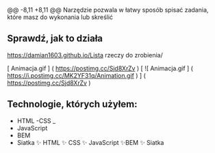 @@ -8,11 +8,11 @@ Narzędzie pozwala w łatwy sposób spisać zadania, które masz do wykonania lub skreślić
## Sprawdź, jak to działa
https://damian1603.github.io/Lista rzeczy do zrobienia/

[ Animacja.gif ] ( https://postimg.cc/Sjd8XrZv )
[ ![ Animacja.gif ] ( https://i.postimg.cc/MK2YF31q/Animation.gif ) ] ( https://postimg.cc/Sjd8XrZv )

## Technologie, których użyłem:
- HTML
-CSS _
- JavaScript
- BEM
- Siatka
✨ HTML
✨ CSS 
✨ JavaScript
✨BEM 
✨ Siatka

